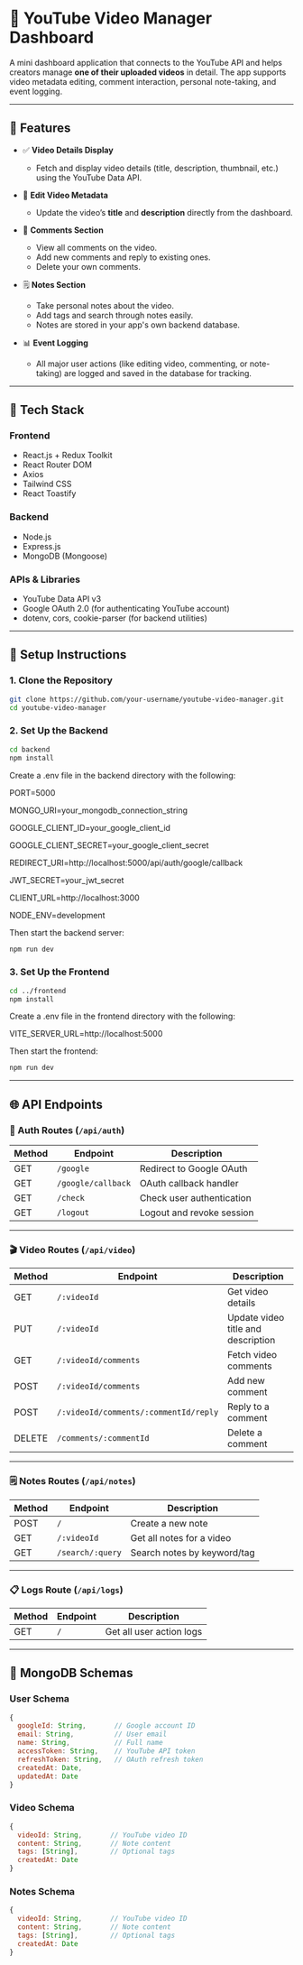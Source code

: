 # 🎥 YouTube Video Manager Dashboard

A mini dashboard application that connects to the YouTube API and helps creators manage **one of their uploaded videos** in detail. The app supports video metadata editing, comment interaction, personal note-taking, and event logging.

---

## 🚀 Features

- ✅ **Video Details Display**
  - Fetch and display video details (title, description, thumbnail, etc.) using the YouTube Data API.
- 📝 **Edit Video Metadata**

  - Update the video’s **title** and **description** directly from the dashboard.

- 💬 **Comments Section**

  - View all comments on the video.
  - Add new comments and reply to existing ones.
  - Delete your own comments.

- 🗒️ **Notes Section**

  - Take personal notes about the video.
  - Add tags and search through notes easily.
  - Notes are stored in your app's own backend database.

- 📊 **Event Logging**
  - All major user actions (like editing video, commenting, or note-taking) are logged and saved in the database for tracking.

---

## 🧩 Tech Stack

### Frontend

- React.js + Redux Toolkit
- React Router DOM
- Axios
- Tailwind CSS
- React Toastify

### Backend

- Node.js
- Express.js
- MongoDB (Mongoose)

### APIs & Libraries

- YouTube Data API v3
- Google OAuth 2.0 (for authenticating YouTube account)
- dotenv, cors, cookie-parser (for backend utilities)

---

## 🔧 Setup Instructions

### 1. Clone the Repository

```bash
git clone https://github.com/your-username/youtube-video-manager.git
cd youtube-video-manager
```

### 2. Set Up the Backend

```bash
cd backend
npm install
```

Create a .env file in the backend directory with the following:

PORT=5000

MONGO_URI=your_mongodb_connection_string

GOOGLE_CLIENT_ID=your_google_client_id

GOOGLE_CLIENT_SECRET=your_google_client_secret

REDIRECT_URI=http://localhost:5000/api/auth/google/callback

JWT_SECRET=your_jwt_secret

CLIENT_URL=http://localhost:3000

NODE_ENV=development

Then start the backend server:

```bash
npm run dev
```

### 3. Set Up the Frontend

```bash
cd ../frontend
npm install
```

Create a .env file in the frontend directory with the following:

VITE_SERVER_URL=http://localhost:5000

Then start the frontend:

```bash
npm run dev
```

---

## 🌐 API Endpoints

### 🔐 Auth Routes (`/api/auth`)

| Method | Endpoint           | Description               |
| ------ | ------------------ | ------------------------- |
| GET    | `/google`          | Redirect to Google OAuth  |
| GET    | `/google/callback` | OAuth callback handler    |
| GET    | `/check`           | Check user authentication |
| GET    | `/logout`          | Logout and revoke session |

---

### 🎬 Video Routes (`/api/video`)

| Method | Endpoint                              | Description                        |
| ------ | ------------------------------------- | ---------------------------------- |
| GET    | `/:videoId`                           | Get video details                  |
| PUT    | `/:videoId`                           | Update video title and description |
| GET    | `/:videoId/comments`                  | Fetch video comments               |
| POST   | `/:videoId/comments`                  | Add new comment                    |
| POST   | `/:videoId/comments/:commentId/reply` | Reply to a comment                 |
| DELETE | `/comments/:commentId`                | Delete a comment                   |

---

### 🗒️ Notes Routes (`/api/notes`)

| Method | Endpoint         | Description                 |
| ------ | ---------------- | --------------------------- |
| POST   | `/`              | Create a new note           |
| GET    | `/:videoId`      | Get all notes for a video   |
| GET    | `/search/:query` | Search notes by keyword/tag |

---

### 📋 Logs Route (`/api/logs`)

| Method | Endpoint | Description              |
| ------ | -------- | ------------------------ |
| GET    | `/`      | Get all user action logs |

---

## 🧬 MongoDB Schemas

### User Schema

```js
{
  googleId: String,       // Google account ID
  email: String,          // User email
  name: String,           // Full name
  accessToken: String,    // YouTube API token
  refreshToken: String,   // OAuth refresh token
  createdAt: Date,
  updatedAt: Date
}
```

### Video Schema

```js
{
  videoId: String,       // YouTube video ID
  content: String,       // Note content
  tags: [String],        // Optional tags
  createdAt: Date
}
```

### Notes Schema

```js
{
  videoId: String,       // YouTube video ID
  content: String,       // Note content
  tags: [String],        // Optional tags
  createdAt: Date
}
```
